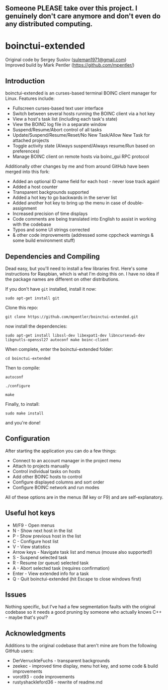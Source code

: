 ## Someone PLEASE take over this project. I genuinely don't care anymore and don't even do any distributed computing.

# boinctui-extended
Original code by Sergey Suslov (suleman1971@gmail.com)  
Improved build by Mark Pentler (https://github.com/mpentler/)  

## Introduction
boinctui-extended is an curses-based terminal BOINC client manager for Linux. Features include:
- Fullscreen curses-based text user interface
- Switch between several hosts running the BOINC client via a hot key
- View a host's task list (including each task's state)
- View the BOINC log file in a separate window
- Suspend/Resume/Abort control of all tasks
- Update/Suspend/Resume/Reset/No New Task/Allow New Task for attached projects
- Toggle activity state (Always suspend/Always resume/Run based on preferences)
- Manage BOINC client on remote hosts via boinc_gui RPC protocol

Additionally other changes by me and from around GitHub have been merged into this fork:
- Added an optional ID name field for each host - never lose track again!
- Added a host counter
- Transparent backgrounds supported
- Added a hot key to go backwards in the server list
- Added another hot key to bring up the menu in case of double-assignment
- Increased precision of time displays
- Code comments are being translated into English to assist in working with the codebase
- Typos and some UI strings corrected
- & other code improvements (addressed some cppcheck warnings & some build environment stuff)

## Dependencies and Compiling 
Dead easy, but you'll need to install a few libraries first. Here's some instructions 
for Raspbian, which is what I'm doing this on. I have no idea if the package names are 
different on other distributions.

If you don't have ```git``` installed, install it now: 

```sudo apt-get install git```

Clone this repo: 

```git clone https://github.com/mpentler/boinctui-extended.git```

now install the dependencies:

```
sudo apt-get install libssl-dev libexpat1-dev libncursesw5-dev libgnutls-openssl27 autoconf make boinc-client
```

When complete, enter the boinctui-extended folder: 

```cd boinctui-extended```

Then to compile:

```
autoconf
```

```
./configure
```

```
make
```

Finally, to install:

```
sudo make install
```

and you're done!

## Configuration
After starting the application you can do a few things:
- Connect to an account manager in the project menu
- Attach to projects manually
- Control individual tasks on hosts
- Add other BOINC hosts to control
- Configure displayed columns and sort order
- Configure BOINC network and run modes

All of these options are in the menus (M key or F9) and are self-explanatory.

## Useful hot keys
- M/F9 - Open menus
- N - Show next host in the list
- P - Show previous host in the list
- C - Configure host list
- V - View statistics
- Arrow keys - Navigate task list and menus (mouse also supported!)
- S - Suspend selected task
- R - Resume (or queue) selected task
- A - Abort selected task (requires confirmation)
- Enter - View extended info for a task
- Q - Quit boinctui-extended (hit Escape to close windows first)

## Issues
Nothing specific, but I've had a few segmentation faults with the original codebase so it needs a good pruning by someone who actually knows C++ - maybe that's you!?

## Acknowledgments
Additions to the original codebase that aren't mine are from the following GitHub users:
- DerVerruckteFuchs - transparent backgrounds
- zeekec - improved time display, menu hot key, and some code & build improvements
- vorot93 - code improvements
- rustyshackleford36 - rewrite of readme.md

